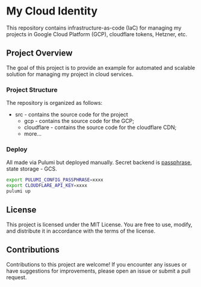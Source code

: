# My Cloud Identity

This repository contains infrastructure-as-code (IaC) for managing my projects in Google Cloud Platform (GCP), cloudflare tokens, Hetzner, etc.

## Project Overview

The goal of this project is to provide an example for automated and scalable solution for managing my project in cloud services.

### Project Structure

The repository is organized as follows:

- src - contains the source code for the project
  - gcp - contains the source code for the GCP;
  - cloudflare - contains the source code for the cloudflare CDN;
  - more...

### Deploy

All made via Pulumi but deployed manually. Secret backend is [passphrase](https://www.pulumi.com/docs/intro/concepts/secrets/), state storage - GCS.

```bash
export PULUMI_CONFIG_PASSPHRASE=xxxx
export CLOUDFLARE_API_KEY=xxxx
pulumi up
```

## License

This project is licensed under the MIT License. You are free to use, modify, and distribute it in accordance with the terms of the license.

## Contributions

Contributions to this project are welcome! If you encounter any issues or have suggestions for improvements, please open an issue or submit a pull request.
